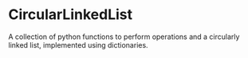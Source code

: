 # CircularLinkedList
A collection of python functions to perform operations and a circularly linked list, implemented using dictionaries.
